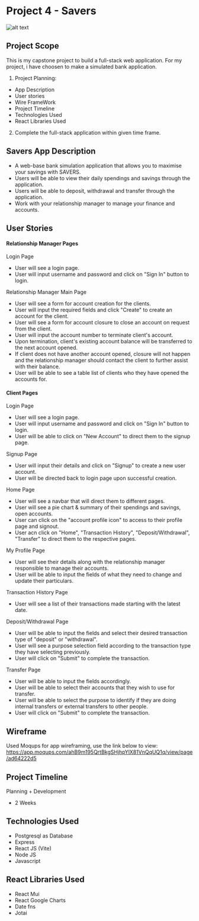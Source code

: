 # Project 4 - Savers

![alt text](/README-Assets/picture1.png)

## Project Scope
This is my capstone project to build a full-stack web application. For my project, i have choosen to make a simulated bank application.

1. Project Planning:
  - App Description
  - User stories
  - Wire FrameWork
  - Project Timeline
  - Technologies Used
  - React Libraries Used
2. Complete the full-stack application within given time frame. 

## Savers App Description
- A web-base bank simulation application that allows you to maximise your savings with SAVERS.
- Users will be able to view their daily spendings and savings through the application.
- Users will be able to deposit, withdrawal and transfer through the application.
- Work with your relationship manager to manage your finance and accounts.

## User Stories

#### Relationship Manager Pages
Login Page
- User will see a login page.
- User will input username and password and click on "Sign In" button to login.

Relationship Manager Main Page
- User will see a form for account creation for the clients.
- User will input the required fields and click "Create" to create an account for the client.
- User will see a form for account closure to close an account on request from the client.
- User will input the account number to terminate client's account.
- Upon termination, client's existing account balance will be transferred to the next account opened.
- If client does not have another account opened, closure will not happen and the relationship manager should contact the client to further assist with their balance.
- User will be able to see a table list of clients who they have opened the accounts for.

#### Client Pages
Login Page
- User will see a login page.
- User will input username and password and click on "Sign In" button to login.
- User will be able to click on "New Account" to direct them to the signup page.

Signup Page
- User will input their details and click on "Signup" to create a new user account.
- User will be directed back to login page upon successful creation.

Home Page
- User will see a navbar that will direct them to different pages.
- User will see a pie chart & summary of their spendings and savings, open accounts.
- User can click on the "account profile icon" to access to their profile page and signout.
- User acn click on "Home", "Transaction History", "Deposit/Withdrawal", "Transfer" to direct them to the respective pages.

My Profile Page
- User will see their details along with the relationship manager responsible to manage their accounts.
- User will be able to input the fields of what they need to change and update their particulars.

Transaction History Page
- User will see a list of their transactions made starting with the latest date.

Deposit/Withdrawal Page
- User will be able to input the fields and select their desired transaction type of "deposit" or "withdrawal".
- User will see a purpose selection field according to the transaction type they have selecting previously.
- User will click on "Submit" to complete the transaction.

Transfer Page
- User will be able to input the fields accordingly.
- User will be able to select their accounts that they wish to use for transfer.
- User will be able to select the purpose to identify if they are doing internal transfers or external transfers to other people.
- User will click on "Submit" to complete the transaction.

## Wireframe
Used Moqups for app wireframing, use the link below to view:
https://app.moqups.com/ahB9m195QrtBkgSHjhpYlX81VnQqUQ1q/view/page/ad64222d5

## Project Timeline
Planning + Development
- 2 Weeks

## Technologies Used
- Postgresql as Database
- Express
- React JS (Vite)
- Node JS
- Javascript

## React Libraries Used
- React Mui
- React Google Charts
- Date fns
- Jotai


